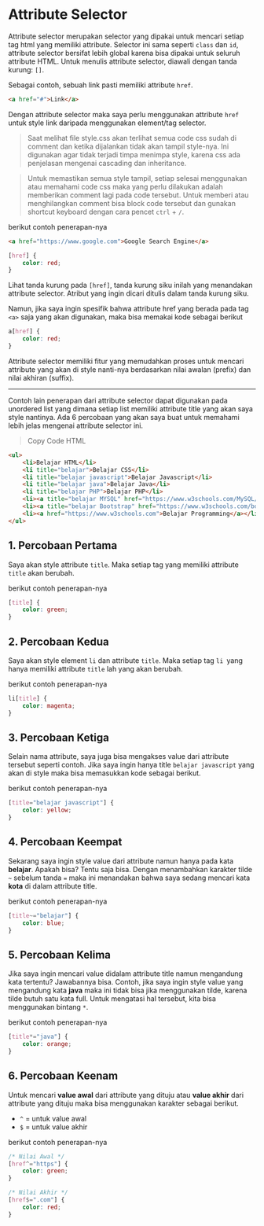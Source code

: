 # Attribute Selector

Attribute selector merupakan selector yang dipakai untuk mencari setiap tag html yang memiliki attribute. Selector ini sama seperti `class` dan `id`, attribute selector bersifat lebih global karena bisa dipakai untuk seluruh attribute HTML. Untuk menulis attribute selector, diawali dengan tanda kurung: `[]`. 

Sebagai contoh, sebuah link pasti memiliki attribute `href`.

```html
<a href="#">Link</a>
```

Dengan attribute selector maka saya perlu menggunakan attribute `href` untuk style link daripada menggunakan element/tag selector.

> Saat melihat file style.css akan terlihat semua code css sudah di comment dan ketika dijalankan tidak akan tampil style-nya. Ini digunakan agar tidak terjadi timpa menimpa style, karena css ada penjelasan mengenai cascading dan inheritance.

> Untuk memastikan semua style tampil, setiap selesai menggunakan atau memahami code css maka yang perlu dilakukan adalah memberikan comment lagi pada code tersebut. Untuk memberi atau menghilangkan comment bisa block code tersebut dan gunakan shortcut keyboard dengan cara pencet `ctrl` + `/`.

berikut contoh penerapan-nya

```html
<a href="https://www.google.com">Google Search Engine</a>
```

```css
[href] {
    color: red;
}
```

Lihat tanda kurung pada `[href]`, tanda kurung siku inilah yang menandakan attribute selector. Atribut yang ingin dicari ditulis dalam tanda kurung siku.

Namun, jika saya ingin spesifik bahwa attribute href yang berada pada tag `<a>` saja yang akan digunakan, maka bisa memakai kode sebagai berikut

```css
a[href] {
    color: red;
}
```

Attribute selector memiliki fitur yang memudahkan proses untuk mencari attribute yang akan di style nanti-nya berdasarkan nilai awalan (prefix) dan nilai akhiran (suffix).

<hr>

Contoh lain penerapan dari attribute selector dapat digunakan pada unordered list yang dimana setiap list memiliki attribute title yang akan saya style nantinya. Ada 6 percobaan yang akan saya buat untuk memahami lebih jelas mengenai attribute selector ini.

> Copy Code HTML

```html
<ul>
    <li>Belajar HTML</li>    
    <li title="belajar">Belajar CSS</li>    
    <li title="belajar javascript">Belajar Javascript</li>    
    <li title="belajar java">Belajar Java</li>    
    <li title="belajar PHP">Belajar PHP</li>    
    <li><a title="belajar MYSQL" href="https://www.w3schools.com/MySQL/default.asp">Belajar MYSQL</a></li>    
    <li><a title="belajar Bootstrap" href="https://www.w3schools.com/bootstrap5/index.php">Belajar Bootstrap</a></li>
    <li><a href="https://www.w3schools.com">Belajar Programming</a></li>   
</ul>
```

## 1. Percobaan Pertama

Saya akan style attribute `title`. Maka setiap tag yang memiliki attribute `title` akan berubah.

berikut contoh penerapan-nya

```css
[title] {
    color: green;
}
```

## 2. Percobaan Kedua

Saya akan style element `li` dan attribute `title`. Maka setiap tag `li `yang hanya memiliki attribute `title` lah yang akan berubah.

berikut contoh penerapan-nya

```css
li[title] {
    color: magenta;
}
```

## 3. Percobaan Ketiga

Selain nama attribute, saya juga bisa mengakses value dari attribute tersebut seperti contoh. Jika saya ingin hanya title `belajar javascript` yang akan di style maka bisa memasukkan kode sebagai berikut.


berikut contoh penerapan-nya

```css
[title="belajar javascript"] {
    color: yellow;
}
```

## 4. Percobaan Keempat

Sekarang saya ingin style value dari attribute namun hanya pada kata **belajar**. Apakah bisa? Tentu saja bisa. Dengan menambahkan karakter tilde `~` sebelum tanda `=` maka ini menandakan bahwa saya sedang mencari kata **kota** di dalam attribute title.


berikut contoh penerapan-nya

```css
[title~="belajar"] {
    color: blue;
}
```

## 5. Percobaan Kelima

Jika saya ingin mencari value didalam attribute title namun mengandung kata tertentu? Jawabannya bisa. Contoh, jika saya ingin style value yang mengandung kata **java** maka ini tidak bisa jika menggunakan tilde, karena tilde butuh satu kata full. Untuk mengatasi hal tersebut, kita bisa menggunakan bintang `*`.


berikut contoh penerapan-nya

```css
[title*="java"] {
    color: orange;
}
```

## 6. Percobaan Keenam

Untuk mencari **value awal** dari attribute yang dituju atau **value akhir** dari attribute yang dituju maka bisa menggunakan karakter sebagai berikut.

- `^` = untuk value awal
- `$` = untuk value akhir


berikut contoh penerapan-nya

```css
/* Nilai Awal */
[href^="https"] {
    color: green;
}

/* Nilai Akhir */
[href$=".com"] {
    color: red;
}
```

